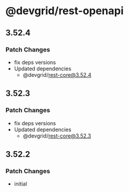 # @devgrid/rest-openapi

## 3.52.4

### Patch Changes

- fix deps versions
- Updated dependencies
  - @devgrid/rest-core@3.52.4

## 3.52.3

### Patch Changes

- fix deps versions
- Updated dependencies
  - @devgrid/rest-core@3.52.3

## 3.52.2

### Patch Changes

- initial
